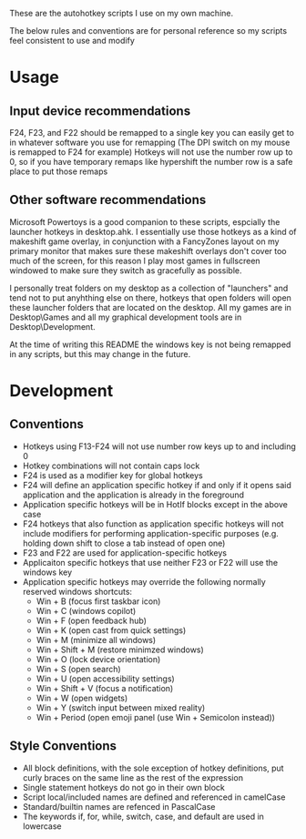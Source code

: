 These are the autohotkey scripts I use on my own machine.

The below rules and conventions are for personal reference so my scripts feel consistent to use and modify

# Usage

## Input device recommendations

F24, F23, and F22 should be remapped to a single key you can easily get to in whatever software you use for remapping (The DPI switch on my mouse is remapped to F24 for example)
Hotkeys will not use the number row up to 0, so if you have temporary remaps like hypershift the number row is a safe place to put those remaps

## Other software recommendations

Microsoft Powertoys is a good companion to these scripts, espcially the launcher hotkeys in desktop.ahk. I essentially use those hotkeys as a kind of makeshift game overlay, in conjunction with a FancyZones layout on my primary monitor that makes sure these makeshift overlays don't cover too much of the screen, for this reason I play most games in fullscreen windowed to make sure they switch as gracefully as possible.

I personally treat folders on my desktop as a collection of "launchers" and tend not to put anyhthing else on there, hotkeys that open folders will open these launcher folders that are located on the desktop. All my games are in Desktop\Games and all my graphical development tools are in Desktop\Development.

At the time of writing this README the windows key is not being remapped in any scripts, but this may change in the future.

# Development

## Conventions

* Hotkeys using F13-F24 will not use number row keys up to and including 0
* Hotkey combinations will not contain caps lock
* F24 is used as a modifier key for global hotkeys
* F24 will define an application specific hotkey if and only if it opens said application and the application is already in the foreground
* Application specific hotkeys will be in HotIf blocks except in the above case
* F24 hotkeys that also function as application specific hotkeys will not include modifiers for performing application-specific purposes (e.g. holding down shift to close a tab instead of open one)
* F23 and F22 are used for application-specific hotkeys
* Applicaiton specific hotkeys that use neither F23 or F22 will use the windows key
* Application specific hotkeys may override the following normally reserved windows shortcuts:
  * Win + B (focus first taskbar icon)
  * Win + C (windows copilot)
  * Win + F (open feedback hub)
  * Win + K (open cast from quick settings)
  * Win + M (minimize all windows)
  * Win + Shift + M (restore minimzed windows)
  * Win + O (lock device orientation)
  * Win + S (open search)
  * Win + U (open accessibility settings)
  * Win + Shift + V (focus a notification)
  * Win + W (open widgets)
  * Win + Y (switch input between mixed reality)
  * Win + Period (open emoji panel (use Win + Semicolon instead))

## Style Conventions

* All block definitions, with the sole exception of hotkey definitions, put curly braces on the same line as the rest of the expression
* Single statement hotkeys do not go in their own block
* Script local/included names are defined and referenced in camelCase
* Standard/builtin names are refenced in PascalCase
* The keywords if, for, while, switch, case, and default are used in lowercase